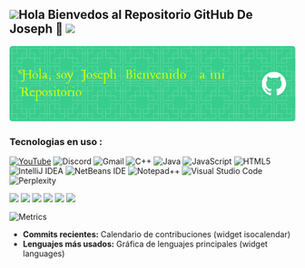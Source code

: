 
## <img src="https://media3.giphy.com/media/v1.Y2lkPTc5MGI3NjExeG9rN2w5bWZ0cHN2ZDNsamR0cTA5OXAyYjBpb3Q5ZWZ4Y3phemt1YyZlcD12MV9pbnRlcm5hbF9naWZfYnlfaWQmY3Q9Zw/u1WhXLjwgcXpHJBMRM/giphy.gif" width="60"/>Hola Bienvedos al Repositorio GitHub De Joseph 👋   <img src="https://media2.giphy.com/media/v1.Y2lkPTc5MGI3NjExamRhMmludHNjZXo3eDNsdGcwZXM5amJqZ3RzOXA0dTlkY2ZhMGZsZiZlcD12MV9pbnRlcm5hbF9naWZfYnlfaWQmY3Q9Zw/fw8uZriJW4TlhmZnUj/giphy.gif" width="60"/>

![Banner De Joseph](github-header-image.png)
### Tecnologias en uso :
[![YouTube](https://img.shields.io/badge/YouTube-%23FF0000.svg?style=for-the-badge&logo=YouTube&logoColor=white)](https://youtube.com/@repositorio_joseph?si=9swoD92qJ8dOo4Lw)
![Discord](https://img.shields.io/badge/Discord-%235865F2.svg?style=for-the-badge&logo=discord&logoColor=white)
![Gmail](https://img.shields.io/badge/Gmail-D14836?style=for-the-badge&logo=gmail&logoColor=white)
![C++](https://img.shields.io/badge/c++-%2300599C.svg?style=for-the-badge&logo=c%2B%2B&logoColor=white)
![Java](https://img.shields.io/badge/java-%23ED8B00.svg?style=for-the-badge&logo=openjdk&logoColor=white)
![JavaScript](https://img.shields.io/badge/javascript-%23323330.svg?style=for-the-badge&logo=javascript&logoColor=%23F7DF1E)
![HTML5](https://img.shields.io/badge/html5-%23E34F26.svg?style=for-the-badge&logo=html5&logoColor=white)
![IntelliJ IDEA](https://img.shields.io/badge/IntelliJIDEA-000000.svg?style=for-the-badge&logo=intellij-idea&logoColor=white)
![NetBeans IDE](https://img.shields.io/badge/NetBeansIDE-1B6AC6.svg?style=for-the-badge&logo=apache-netbeans-ide&logoColor=white)
![Notepad++](https://img.shields.io/badge/Notepad++-90E59A.svg?style=for-the-badge&logo=notepad%2b%2b&logoColor=black)
![Visual Studio Code](https://img.shields.io/badge/Visual%20Studio%20Code-0078d7.svg?style=for-the-badge&logo=visual-studio-code&logoColor=white)
![Perplexity](https://img.shields.io/badge/perplexity-000000?style=for-the-badge&logo=perplexity&logoColor=088F8F)

<img src="https://media0.giphy.com/media/v1.Y2lkPTc5MGI3NjExOW5xMDJlNTVtbm5zejVuaTl1cHUzbGlxejA5cTBtcWR6MDl1ZXZoeiZlcD12MV9pbnRlcm5hbF9naWZfYnlfaWQmY3Q9cw/JaVlIs5XVn13iJgSo4/giphy.gif" width="60"/>
<img src="https://media2.giphy.com/media/v1.Y2lkPTc5MGI3NjExaGlnajJjeWk1Z2JxdTQyNnk0eXptZjgxaHRocXpjMDh1aTMzdGhpbSZlcD12MV9pbnRlcm5hbF9naWZfYnlfaWQmY3Q9Zw/4lFDID7oR4bXeT7TXC/giphy.gif" width="60"/>
<img src="https://media4.giphy.com/media/v1.Y2lkPTc5MGI3NjExOGRpb3N4OWkwNXZidzl5bmo1YnU4Nm53ZTNuNzJwaGloZjFzdG8wZyZlcD12MV9pbnRlcm5hbF9naWZfYnlfaWQmY3Q9Zw/d3Fy9XsNSCNyarmg/giphy.gif" width="60"/>
<img src="https://media1.giphy.com/media/v1.Y2lkPTc5MGI3NjExYXV0bGRrODVyaXBoemQwb21wMWYxem54Yjl2dmlvYWt3ZnpidXZvYSZlcD12MV9pbnRlcm5hbF9naWZfYnlfaWQmY3Q9Zw/rYoaOjXiAGR1Wl51UE/giphy.gif" width="60"/>
<img src="https://media4.giphy.com/media/v1.Y2lkPTc5MGI3NjExdjJtZ3F0dGtmdWF1OGg3ODM3dGMxY2dkMGVncHA2bWI3ZDB2N3dxcyZlcD12MV9pbnRlcm5hbF9naWZfYnlfaWQmY3Q9Zw/HjEg2e7Q8Teqtz28ur/giphy.gif" width="60"/>
<img src="https://media2.giphy.com/media/v1.Y2lkPTc5MGI3NjExZGE4MzFnbnkwaGt5eWVzOTBrZ2w1Z3l1YjdvMXY2bTRjZTUxcG1pbiZlcD12MV9pbnRlcm5hbF9naWZfYnlfaWQmY3Q9dHM/LnnscyxZ38eUV740Vm/giphy.gif" width="60"/>

<!-- Metrics (lowlighter/metrics) -->
![Metrics](https://metrics.lecoq.io/joseph010101-xyz?template=classic&base.header=0&base.activity=0&base.repositories=0&base.metadata=0&languages=1&isocalendar=1&languages.limit=6&languages.colors=github&isocalendar.duration=half-year)

<!-- Descripción rápida de los widgets mostrados -->
- **Commits recientes:** Calendario de contribuciones (widget isocalendar)
- **Lenguajes más usados:** Gráfica de lenguajes principales (widget languages)
